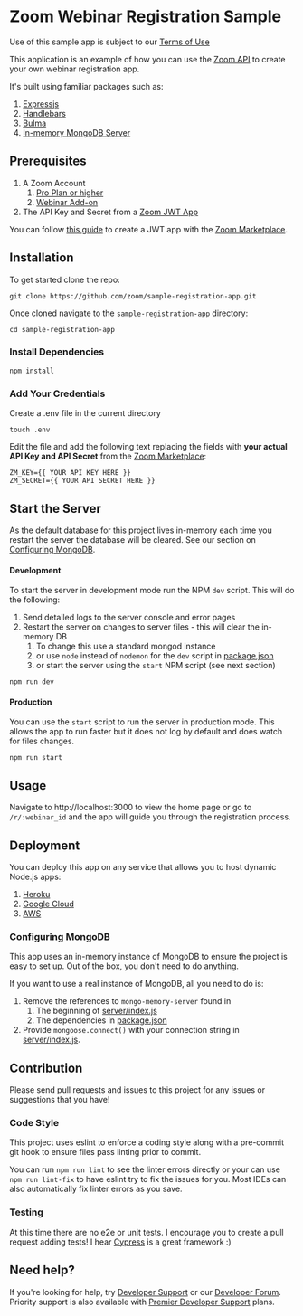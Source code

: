 # Zoom Webinar Registration Sample

Use of this sample app is subject to our [Terms of Use](https://zoom.us/docs/en-us/zoom_api_license_and_tou.html)

This application is an example of how you can use
the [Zoom API](https://marketplace.zoom.us/docs/api-reference/zoom-api)
to create your own webinar registration app.

It's built using familiar packages such as:

1. [Expressjs](https://expressjs.com/)
2. [Handlebars](https://handlebarsjs.com/)
3. [Bulma](https://bulma.io/)
4. [In-memory MongoDB Server](https://github.com/nodkz/mongodb-memory-server) 

## Prerequisites

1. A Zoom Account
   1. [Pro Plan or higher](https://support.zoom.us/hc/en-us/articles/207278726-Plan-Types-)
   2. [Webinar Add-on](https://support.zoom.us/hc/en-us/articles/200917029)
2. The API Key and Secret from a [Zoom JWT App](https://marketplace.zoom.us/docs/guides/auth/jwt/)

You can follow [this guide](https://marketplace.zoom.us/docs/guides/build/jwt-app/) to create a JWT app with the [Zoom Marketplace](https://marketplace.zoom.us/).

## Installation

To get started clone the repo:

```shell
git clone https://github.com/zoom/sample-registration-app.git
```

Once cloned navigate to the `sample-registration-app` directory:

```
cd sample-registration-app
```

### Install Dependencies

```
npm install
```

### Add Your Credentials
Create a .env file in the current directory

```shell
touch .env
```

Edit the file and add the following text replacing the fields with **your actual API Key and API Secret** from
the [Zoom Marketplace](https://marketplace.zoom.us/):

```text
ZM_KEY={{ YOUR API KEY HERE }}
ZM_SECRET={{ YOUR API SECRET HERE }}
```

## Start the Server

As the default database for this project lives in-memory each time you restart the server the database will be cleared. See our section on 
[Configuring MongoDB](#configuring-mongodb).

#### Development
To start the server in development mode run the NPM `dev` script. This will do the following:

1. Send detailed logs to the server console and error pages
2. Restart the server on changes to server files - this will clear the in-memory DB 
   1. To change this use a standard mongod instance 
   2. or use `node` instead of `nodemon` for the `dev` script in [package.json](package.json)
   3. or start the server using the `start` NPM script (see next section)


```shell
npm run dev
```

#### Production

You can use the `start` script to run the server in production mode. This allows the app to run faster but it does not
log by default and does watch for files changes.

```shell
npm run start
```

## Usage

Navigate to http://localhost:3000 to view the home page or go to `/r/:webinar_id` and the app will guide you through the
registration process.

## Deployment

You can deploy this app on any service that allows you to host dynamic Node.js apps:

1. [Heroku](https://devcenter.heroku.com/articles/deploying-nodejs)
2. [Google Cloud](https://cloud.google.com/run/docs/quickstarts/build-and-deploy/nodejs)
3. [AWS](https://aws.amazon.com/getting-started/hands-on/deploy-nodejs-web-app/)

### Configuring MongoDB

This app uses an in-memory instance of MongoDB to ensure the project is easy to set up. Out of the box, you don't need to do anything. 

If you want to use a real instance of MongoDB, all you need to do is:

1. Remove the references to `mongo-memory-server` found in
   1. The beginning of [server/index.js](server/index.js) 
   2. The dependencies in [package.json](package.json)
2. Provide `mongoose.connect()` with your connection string in [server/index.js](server/index.js).

## Contribution
Please send pull requests and issues to this project for any issues or suggestions that you have!

### Code Style

This project uses eslint to enforce a coding style along with a pre-commit git hook to ensure files pass linting prior
to commit.

You can run `npm run lint` to see the linter errors directly or your can use `npm run lint-fix` to have eslint try to
fix the issues for you. Most IDEs can also automatically fix linter errors as you save.

### Testing
At this time there are no e2e or unit tests. I encourage you to create a pull request adding tests! I hear [Cypress](https://www.cypress.io/) is a great framework :)

## Need help?

If you're looking for help, try [Developer Support](https://devsupport.zoom.us) or
our [Developer Forum](https://devforum.zoom.us). Priority support is also available
with [Premier Developer Support](https://zoom.us/docs/en-us/developer-support-plans.html) plans.
